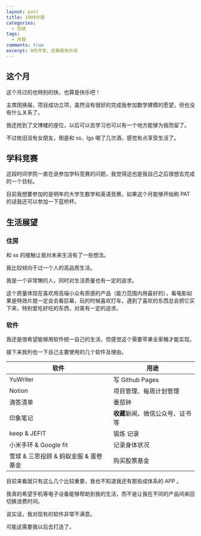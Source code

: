 ```yaml
---
layout: post
title: 1909月报
categories: 
  - 总结
tags:
  - 月报
comments: true
excerpt: 9月开学，还算是快乐吧
---
```


## 这个月

这个月过的也特别的快，也算是快乐吧！

主席团换届，项目成功立项，虽然没有很好的完成我参加数学建模的愿望，但也没有什么关系了。

我还抢到了文博楼的座位，以后可以去学习也可以有一个地方能够为我而留了。

不过依旧没有女朋友，倒是和 ss、lgs 喝了几次酒，感觉有点享受生活了。

## 学科竞赛

这段时间学院一直在说参加学科竞赛的问题，我觉得这也是我自己之后很想去完成的一个目标。

目前我想要参加的是明年的大学生数学和英语竞赛，如果这个月能够开始刷 PAT 的话我还可以参加一下蓝桥杯。

## 生活展望

### 住房

和 ss 的接触让我对未来生活有了一些想法。

我比较倾向于过一个人的高品质生活。

我是一个非常懒的人，同时对生活质量也有一定的追求。

这个质量体现在喜欢用高端小众有质感的产品（能力范围内用最好的），看电影如果是特效片就一定会去看巨幕，玩的时候喜欢打车，遇到了喜欢的东西总会把它买下来，特别爱吃好吃的东西，对美有一定的追求。

### 软件

我还是很希望能够用软件统一自己的生活，但感觉这个需要苹果全家桶才能实现。

接下来我列也一下自己主要使用的几个软件及理由。

|软件|用途|
|--|-------------|
|YuWriter|  写 Github Pages |
|Notion|项目管理、每周计划管理|
|滴答清单|番茄钟|
|印象笔记|**收藏**新闻、微信公众号、证书等 |
|keep & JEFIT | 锻炼 记录 |
|小米手环 & Google fit | 记录身体状况 |
|雪球 & 三思投顾 & 蚂蚁金服 & 蛋卷基金| 购买股票基金 |

目前来看就只有这么几个比较重要，我也不知道我还有那些成体系的 APP 。

我真的希望手机等电子设备能够帮助到我的生活，而不是让我在不同的产品间来回切换浪费时间。

说实话，我对现有的软件非常不满意。

可能这需要我以后去打造了。
